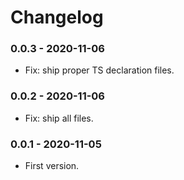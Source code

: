 # Changelog

### 0.0.3 - 2020-11-06

- Fix: ship proper TS declaration files.

### 0.0.2 - 2020-11-06

- Fix: ship all files.

### 0.0.1 - 2020-11-05

- First version.
